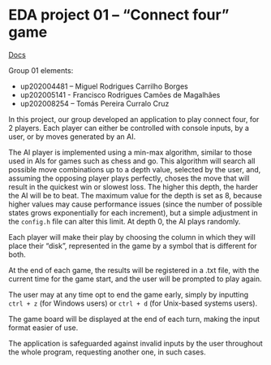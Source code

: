 # EDA project 01 – “Connect four” game

[Docs](https://miguelrcborges.github.io/EDA-proj1/)

Group 01 elements:
* up202004481 – Miguel Rodrigues Carrilho Borges
* up202005141 - Francisco Rodrigues Camões de Magalhães
* up202008254 – Tomás Pereira Curralo Cruz

In this project, our group developed an application to play connect four, for 2 players. 
Each player can either be controlled with console inputs, by a user, or by moves generated by an AI.

The AI player is implemented using a min-max algorithm, similar to those used in AIs for games 
such as chess and go. This algorithm will search all possible move combinations up to a depth value,
selected by the user, and, assuming the opposing player plays perfectly, choses the move that will result 
in the quickest win or slowest loss. The higher this depth, the harder the AI will be to beat. The maximum 
value for the depth is set as 8, because higher values may cause performance issues (since the number of 
possible states grows exponentially for each increment), but a simple adjustment in the `config.h` file 
can alter this limit. At depth 0, the AI plays randomly.

Each player will make their play by choosing the column in which they will place their “disk”, 
represented in the game by a symbol that is different for both.

At the end of each game, the results will be registered in a .txt file, with the current time for the game 
start, and the user will be prompted to play again.

The user may at any time opt to end the game early, simply by inputting `ctrl + z` (for Windows users) 
or `ctrl + d` (for Unix-based systems users).

The game board will be displayed at the end of each turn, making the input format easier of use.

The application is safeguarded against invalid inputs by the user throughout the whole program, requesting 
another one, in such cases.
